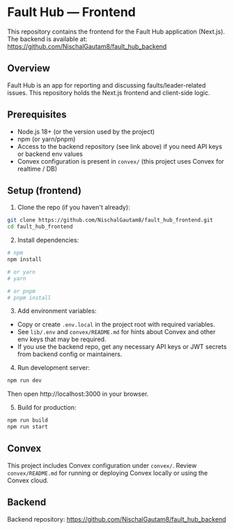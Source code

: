 # Fault Hub — Frontend

This repository contains the frontend for the Fault Hub application (Next.js). The backend is available at:
https://github.com/NischalGautam8/fault_hub_backend

## Overview

Fault Hub is an app for reporting and discussing faults/leader-related issues. This repository holds the Next.js frontend and client-side logic.

## Prerequisites

- Node.js 18+ (or the version used by the project)
- npm (or yarn/pnpm)
- Access to the backend repository (see link above) if you need API keys or backend env values
- Convex configuration is present in `convex/` (this project uses Convex for realtime / DB)

## Setup (frontend)

1. Clone the repo (if you haven't already):
```bash
git clone https://github.com/NischalGautam8/fault_hub_frontend.git
cd fault_hub_frontend
```

2. Install dependencies:
```bash
# npm
npm install

# or yarn
# yarn

# or pnpm
# pnpm install
```

3. Add environment variables:
- Copy or create `.env.local` in the project root with required variables.
- See `lib/.env` and `convex/README.md` for hints about Convex and other env keys that may be required.
- If you use the backend repo, get any necessary API keys or JWT secrets from backend config or maintainers.

4. Run development server:
```bash
npm run dev
```
Then open http://localhost:3000 in your browser.

5. Build for production:
```bash
npm run build
npm run start
```

## Convex

This project includes Convex configuration under `convex/`. Review `convex/README.md` for running or deploying Convex locally or using the Convex cloud.

## Backend

Backend repository: https://github.com/NischalGautam8/fault_hub_backend

